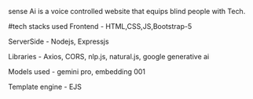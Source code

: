 sense Ai is a voice controlled website that equips blind people with Tech.

#tech stacks used
Frontend - HTML,CSS,JS,Bootstrap-5

ServerSide - Nodejs, Expressjs

Libraries - Axios, CORS, nlp.js, natural.js, google generative ai

Models used - gemini pro, embedding 001

Template engine - EJS
